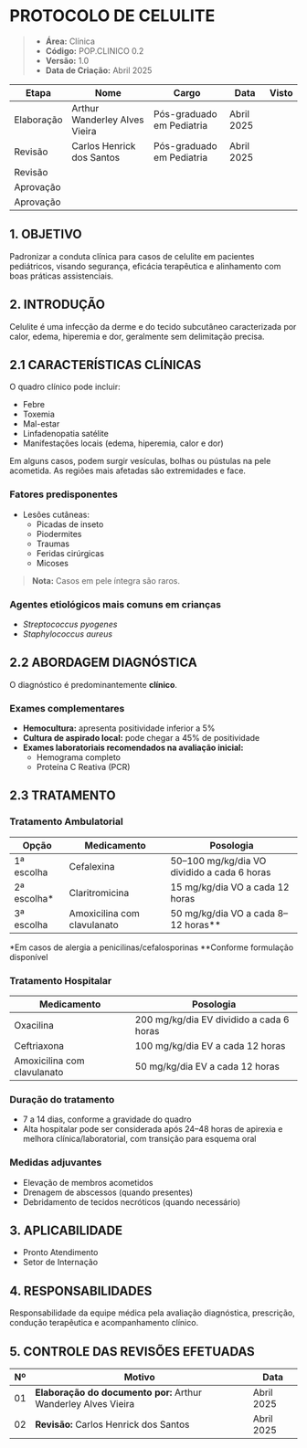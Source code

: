 # PROTOCOLO DE CELULITE

> - **Área:** Clínica  
> - **Código:** POP.CLINICO 0.2
> - **Versão:** 1.0
> - **Data de Criação:** Abril 2025

| **Etapa**  | **Nome**                      | **Cargo**                 | **Data**   | **Visto** |
|------------|-------------------------------|---------------------------|------------|-----------|
| Elaboração | Arthur Wanderley Alves Vieira | Pós-graduado em Pediatria | Abril 2025 |           |
| Revisão    | Carlos Henrick dos Santos     | Pós-graduado em Pediatria | Abril 2025 |           |
| Revisão    |                               |                           |            |           |
| Aprovação  |                               |                           |            |           |
| Aprovação  |                               |                           |            |           |

## 1. OBJETIVO

Padronizar a conduta clínica para casos de celulite em pacientes pediátricos, visando segurança, eficácia terapêutica e alinhamento com boas práticas assistenciais.

## 2. INTRODUÇÃO

Celulite é uma infecção da derme e do tecido subcutâneo caracterizada por calor, edema, hiperemia e dor, geralmente sem delimitação precisa.

## 2.1 CARACTERÍSTICAS CLÍNICAS

O quadro clínico pode incluir:

- Febre
- Toxemia
- Mal-estar
- Linfadenopatia satélite
- Manifestações locais (edema, hiperemia, calor e dor)

Em alguns casos, podem surgir vesículas, bolhas ou pústulas na pele acometida. As regiões mais afetadas são extremidades e face.

### Fatores predisponentes

- Lesões cutâneas:
  - Picadas de inseto
  - Piodermites
  - Traumas
  - Feridas cirúrgicas
  - Micoses

> **Nota:** Casos em pele íntegra são raros.

### Agentes etiológicos mais comuns em crianças

- *Streptococcus pyogenes*
- *Staphylococcus aureus*

## 2.2 ABORDAGEM DIAGNÓSTICA

O diagnóstico é predominantemente **clínico**.

### Exames complementares

- **Hemocultura:** apresenta positividade inferior a 5%
- **Cultura de aspirado local:** pode chegar a 45% de positividade
- **Exames laboratoriais recomendados na avaliação inicial:**
  - Hemograma completo
  - Proteína C Reativa (PCR)

## 2.3 TRATAMENTO

### Tratamento Ambulatorial

| **Opção**   | **Medicamento**             | **Posologia**                               |
|-------------|-----------------------------|---------------------------------------------|
| 1ª escolha  | Cefalexina                  | 50–100 mg/kg/dia VO dividido a cada 6 horas |
| 2ª escolha* | Claritromicina              | 15 mg/kg/dia VO a cada 12 horas             |
| 3ª escolha  | Amoxicilina com clavulanato | 50 mg/kg/dia VO a cada 8–12 horas**         |

*Em casos de alergia a penicilinas/cefalosporinas
**Conforme formulação disponível

### Tratamento Hospitalar

| **Medicamento**             | **Posologia**                            |
|-----------------------------|------------------------------------------|
| Oxacilina                   | 200 mg/kg/dia EV dividido a cada 6 horas |
| Ceftriaxona                 | 100 mg/kg/dia EV a cada 12 horas         |
| Amoxicilina com clavulanato | 50 mg/kg/dia EV a cada 12 horas          |

### Duração do tratamento

- 7 a 14 dias, conforme a gravidade do quadro
- Alta hospitalar pode ser considerada após 24–48 horas de apirexia e melhora clínica/laboratorial, com transição para esquema oral

### Medidas adjuvantes

- Elevação de membros acometidos
- Drenagem de abscessos (quando presentes)
- Debridamento de tecidos necróticos (quando necessário)

## 3. APLICABILIDADE  

- Pronto Atendimento
- Setor de Internação

## 4. RESPONSABILIDADES

Responsabilidade da equipe médica pela avaliação diagnóstica, prescrição, condução terapêutica e acompanhamento clínico.

## 5. CONTROLE DAS REVISÕES EFETUADAS

| **Nº** | **Motivo**                                                     | **Data**   |
|--------|----------------------------------------------------------------|------------|
| 01     | **Elaboração do documento por:** Arthur Wanderley Alves Vieira | Abril 2025 |
| 02     | **Revisão:** Carlos Henrick dos Santos                         | Abril 2025 |
